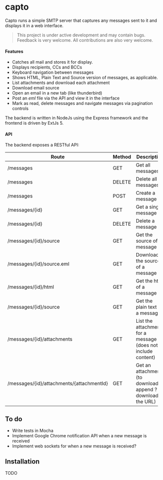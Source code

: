 capto
=====

Capto runs a simple SMTP server that captures any messages sent to it and displays it in a web interface.

> This project is under active development and may contain bugs. Feedback is very welcome. All contributions are also very welcome.

#### Features

 - Catches all mail and stores it for display.
 - Displays recipients, CCs and BCCs
 - Keyboard navigation between messages
 - Shows HTML, Plain Text and Source version of messages, as applicable.
 - List attachments and download each attachment
 - Download email source
 - Open an email in a new tab (like thunderbird)
 - Post an *eml* file via the API and view it in the interface
 - Mark as read, delete messages and navigate messages via pagination controls

The backend is written in NodeJs using the Express framework and the frontend is driven by ExtJs 5.

#### API

The backend exposes a RESTful API:

Route  | Method  | Description
------------- | ------------- | -----------
/messages  | GET | Get all messages
/messages     | DELETE | Delete all messages
/messages     | POST | Create a message
/messages/{id}|GET | Get a single message
/messages/{id} | DELETE | Delete a message
/messages/{id}/source |GET | Get the source of a message
/messages/{id}/source.eml | GET | Download the source of a message
/messages/{id}/html |GET | Get the html of a message
/messages/{id}/source |GET | Get the plain text of a message
/messages/{id}/attachments |GET | List the attachments for a message (does not include content)
/messages/{id}/attachments/{attachmentId} |GET | Get an attachment (to download append ?download to the URL)


To do
-------

 - Write tests in Mocha
 - Implement Google Chrome notification API when a new message is received
 - Implement web sockets for when a new message is received?

Installation
--------------

TODO


